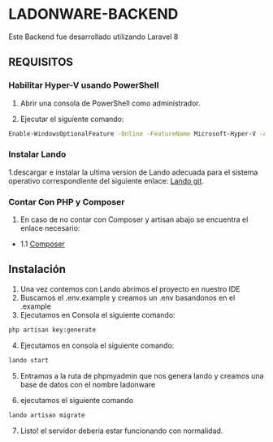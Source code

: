 # LADONWARE-BACKEND

Este Backend fue desarrollado utilizando Laravel 8

## REQUISITOS
### Habilitar Hyper-V usando PowerShell

1. Abrir una consola de PowerShell como administrador.

2. Ejecutar el siguiente comando:

```bash
Enable-WindowsOptionalFeature -Online -FeatureName Microsoft-Hyper-V -All
```

### Instalar Lando

1.descargar e instalar la ultima version de Lando adecuada para el sistema operativo correspondiente del siguiente enlace:
[Lando git](https://github.com/lando/lando/releases).

### Contar Con PHP y Composer 

1. En caso de no contar con Composer y artisan abajo se encuentra el enlace necesario:
- 1.1 [Composer](https://getcomposer.org/download/)


## Instalación

1. Una vez contemos con Lando abrimos el proyecto en nuestro IDE
2. Buscamos el .env.example y creamos un .env basandonos en el .example
3. Ejecutamos en Consola el siguiente comando:

```bash
php artisan key:generate
```

4. Ejecutamos en consola el siguiente comando:

```bash
lando start
```

5. Entramos a la ruta de phpmyadmin que nos genera lando y creamos una base de datos con el nombre ladonware

6. ejecutamos el siguiente comando

```bash
lando artisan migrate
```

7. Listo! el servidor deberia estar funcionando con normalidad.
